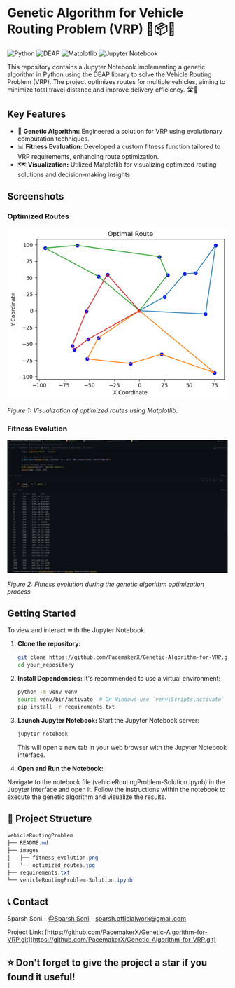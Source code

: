# Genetic Algorithm for Vehicle Routing Problem (VRP) 🚗📦✨

![Python](https://img.shields.io/badge/Python-3.9-blue) ![DEAP](https://img.shields.io/badge/DEAP-1.3.1-brightgreen) ![Matplotlib](https://img.shields.io/badge/Matplotlib-3.4.3-yellow) ![Jupyter Notebook](https://img.shields.io/badge/Jupyter-Notebook-orange)

This repository contains a Jupyter Notebook implementing a genetic algorithm in Python using the DEAP library to solve the Vehicle Routing Problem (VRP). The project optimizes routes for multiple vehicles, aiming to minimize total travel distance and improve delivery efficiency. 🛣️🚚

## Key Features

- 🧬 **Genetic Algorithm:** Engineered a solution for VRP using evolutionary computation techniques.
- 📊 **Fitness Evaluation:** Developed a custom fitness function tailored to VRP requirements, enhancing route optimization.
- 🗺️ **Visualization:** Utilized Matplotlib for visualizing optimized routing solutions and decision-making insights.

## Screenshots

### Optimized Routes

![Optimized Routes](images/optimized_routes.jpg)

_Figure 1: Visualization of optimized routes using Matplotlib._

### Fitness Evolution

![Fitness Evolution](./images/fitness_evolution.png)

_Figure 2: Fitness evolution during the genetic algorithm optimization process._

## Getting Started

To view and interact with the Jupyter Notebook:

1. **Clone the repository:**

   ```bash
   git clone https://github.com/PacemakerX/Genetic-Algorithm-for-VRP.git
   cd your_repository
   ```

2. **Install Dependencies:**
It's recommended to use a virtual environment:

   ```bash
   python -m venv venv
   source venv/bin/activate  # On Windows use `venv\Scripts\activate`
   pip install -r requirements.txt
   ```

3. **Launch Jupyter Notebook:**
Start the Jupyter Notebook server:

   ```bash
   jupyter notebook
   ```

    This will open a new tab in your web browser with the Jupyter Notebook interface.

4. **Open and Run the Notebook:**

Navigate to the notebook file (vehicleRoutingProblem-Solution.ipynb) in the Jupyter interface and open it. Follow the instructions within the notebook to execute the genetic algorithm and visualize the results.

## 📂 Project Structure

```csharp
vehicleRoutingProblem
├── README.md
├── images
│   ├── fitness_evolution.png
│   └── optimized_routes.jpg
├── requirements.txt
└── vehicleRoutingProblem-Solution.ipynb
```

## 📞 Contact

Sparsh Soni - [@Sparsh Soni](https://linkedin.com/in/sparshsoni) - sparsh.officialwork@gmail.com

Project Link: [https://github.com/PacemakerX/Genetic-Algorithm-for-VRP.git](https://github.com/PacemakerX/Genetic-Algorithm-for-VRP.git)

## ⭐️ Don't forget to give the project a star if you found it useful!